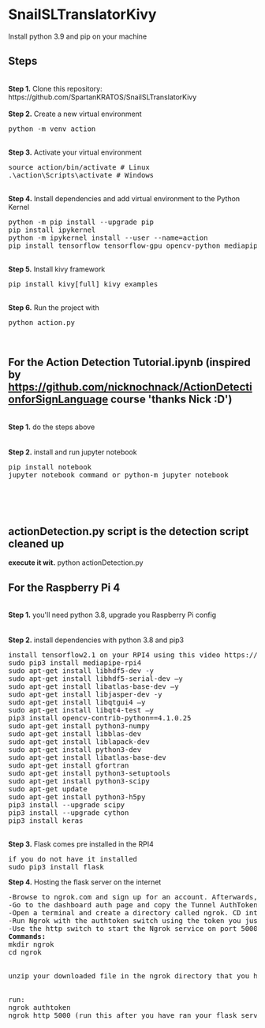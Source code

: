 # SnailSLTranslatorKivy
Install python 3.9 and pip on your machine

## Steps
<br />
<b>Step 1.</b> Clone this repository: https://github.com/SpartanKRATOS/SnailSLTranslatorKivy
<br/><br/>
<b>Step 2.</b> Create a new virtual environment 
<pre>
python -m venv action
</pre> 
<br/>
<b>Step 3.</b> Activate your virtual environment
<pre>
source action/bin/activate # Linux
.\action\Scripts\activate # Windows 
</pre>
<br/>
<b>Step 4.</b> Install dependencies and add virtual environment to the Python Kernel
<pre>
python -m pip install --upgrade pip
pip install ipykernel
python -m ipykernel install --user --name=action
pip install tensorflow tensorflow-gpu opencv-python mediapipe sklearn matplotlib
</pre>
<br/>
<b>Step 5.</b> Install kivy framework
<pre>
pip install kivy[full] kivy_examples
</pre>
<br/>
<b>Step 6.</b> Run the project with 
<pre>
python action.py
</pre>
<br/>

## For the Action Detection Tutorial.ipynb (inspired by https://github.com/nicknochnack/ActionDetectionforSignLanguage course 'thanks Nick :D') 
<br />
<b>Step 1.</b> do the steps above
<br/><br/>
<br />
<b>Step 2.</b> install and run jupyter notebook
<pre>
pip install notebook
jupyter notebook command or python-m jupyter notebook
</pre>
<br/>
<br/><br/>

## actionDetection.py script is the detection script cleaned up
<b>execute it wit.</b> python actionDetection.py

## For the Raspberry Pi 4 
<br />
<b>Step 1.</b> you'll need python 3.8, upgrade you Raspberry Pi config
<br/><br/>
<br />
<b>Step 2.</b> install dependencies with python 3.8 and pip3
<pre>
install tensorflow2.1 on your RPI4 using this video https://www.youtube.com/watch?v=GNRg2P8Vqqs
sudo pip3 install mediapipe-rpi4
sudo apt-get install libhdf5-dev -y 
sudo apt-get install libhdf5-serial-dev –y 
sudo apt-get install libatlas-base-dev –y 
sudo apt-get install libjasper-dev -y 
sudo apt-get install libqtgui4 –y
sudo apt-get install libqt4-test –y
pip3 install opencv-contrib-python==4.1.0.25
sudo apt-get install python3-numpy
sudo apt-get install libblas-dev
sudo apt-get install liblapack-dev
sudo apt-get install python3-dev 
sudo apt-get install libatlas-base-dev
sudo apt-get install gfortran
sudo apt-get install python3-setuptools
sudo apt-get install python3-scipy
sudo apt-get update
sudo apt-get install python3-h5py
pip3 install --upgrade scipy
pip3 install --upgrade cython
pip3 install keras 
</pre>
<br/>
<b>Step 3.</b> Flask comes pre installed in the RPI4
<pre>
if you do not have it installed
sudo pip3 install flask
</pre>
<b>Step 4.</b> Hosting the flask server on the internet
<pre>
-Browse to ngrok.com and sign up for an account. Afterwards, go to the download page and download the Linux/Arm version.
-Go to the dashboard auth page and copy the Tunnel AuthToken to the clipboard. This will provide HTTPS secure communication.
-Open a terminal and create a directory called ngrok. CD into the new folder and unzip the Ngrok download.
-Run Ngrok with the authtoken switch using the token you just copied to the clipboard. This only has to be done once. 
-Use the http switch to start the Ngrok service on port 5000.
<b>Commands:</b>
mkdir ngrok
cd ngrok
<br/>
unzip your downloaded file in the ngrok directory that you have created.
<br/>
run:
ngrok authtoken <Your AuthToken That You Have Copied After Creating The Account>
ngrok http 5000 (run this after you have ran your flask server in localhost)
</pre>
<br/>
<br/><br/>
